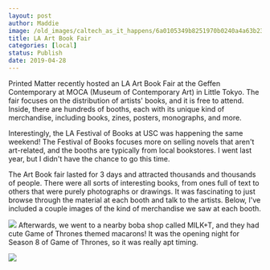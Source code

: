 ```yaml
---
layout: post
author: Maddie
image: /old_images/caltech_as_it_happens/6a0105349b8251970b0240a4a63b23200b.jpg
title: LA Art Book Fair
categories: [local]
status: Publish
date: 2019-04-28
---
```


Printed Matter recently hosted an LA Art Book Fair at the Geffen Contemporary at MOCA (Museum of Contemporary Art) in Little Tokyo. The fair focuses on the distribution of artists' books, and it is free to attend. Inside, there are hundreds of booths, each with its unique kind of merchandise, including books, zines, posters, monographs, and more.

Interestingly, the LA Festival of Books at USC was happening the same weekend! The Festival of Books focuses more on selling novels that aren't art-related, and the booths are typically from local bookstores. I went last year, but I didn't have the chance to go this time.

The Art Book fair lasted for 3 days and attracted thousands and thousands of people. There were all sorts of interesting books, from ones full of text to others that were purely photographs or drawings. It was fascinating to just browse through the material at each booth and talk to the artists. Below, I've included a couple images of the kind of merchandise we saw at each booth.


![](/old_images/caltech_as_it_happens/6a0105349b8251970b0240a4a63b1f200b.jpg)
Afterwards, we went to a nearby boba shop called MILK+T, and they had cute Game of Thrones themed macarons! It was the opening night for Season 8 of Game of Thrones, so it was really apt timing.


![](/old_images/caltech_as_it_happens/6a0105349b8251970b0240a4a63b2c200b.jpg)
